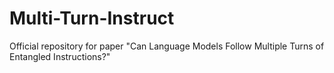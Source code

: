# Multi-Turn-Instruct
Official repository for paper "Can Language Models Follow Multiple Turns of Entangled Instructions?"
